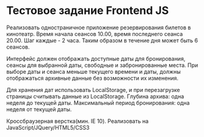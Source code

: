 # Тестовое задание Frontend JS
Реализовать одностраничное приложение резервирования билетов в кинотеатр. Время начала сеансов 10.00, время последнего сеанса 20.00. Шаг каждые - 2 часа. Таким образом в течение дня может быть 6 сеансов.

Интерфейс должен отображать доступные даты для бронирования, сеансы для выбранной даты, свободные и забронированные места. При выборе даты и сеанса меньше текущего времени и даты, должны отображаться архивные данные без возможности их изменения.

Для хранения дат использовать LocalStorage, и при перезагрузке страницы считывать данные из LocalStorage.
Глубина архива: одна неделя до текущей даты. Максимальный период бронирования: одна неделя от текущей даты.

Кроссбраузерная верстка(мин. IE 10).
Реализовать на JavaScript/JQuery/HTML5/CSS3
